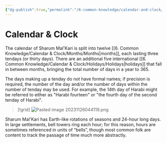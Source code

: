 ```yaml
---
{"dg-publish":true,"permalink":"/6-common-knowledge/calendar-and-clock/calendar-and-clock/","noteIcon":""}
---
```


# Calendar & Clock

The calendar of Sharum Mal'Kari is split into twelve [[6. Common Knowledge/Calendar & Clock/Months/Months\|months]], each lasting three tendays (or thirty days). There are an additional five international [[6. Common Knowledge/Calendar & Clock/Holidays/Holidays\|holidays]] that fall in between months, bringing the total number of days in a year to 365. 

The days making up a tenday do not have formal names; if precision is required, the number of the day and/or the number of days within the number of tenday may be used. For example, the 14th day of Harabi might be referred to either as "Harabi fourteen" or "the fourth day of the second tenday of Harabi".

>[!grid]
>![Pasted image 20231126044119.png](/img/user/x.%20Assets/Attachments/Pasted%20image%2020231126044119.png)

Sharum Mal'Kari has Earth-like rotations of seasons and 24-hour long days. In large settlements, bell towers ring each hour; for this reason, hours are sometimes referenced in units of “bells”, though most common folk are content to track the passage of time much more abstractly.


